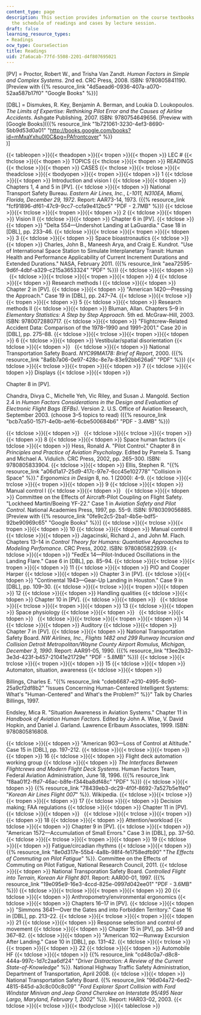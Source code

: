 ```yaml
---
content_type: page
description: This section provides information on the course textbooks along with
  the schedule of readings and cases by lecture session.
draft: false
learning_resource_types:
- Readings
ocw_type: CourseSection
title: Readings
uid: 2fa6acab-77fd-5508-2201-d4f807695021
---
```

\[PV\] = Proctor, Robert W., and Trisha Van Zandt. *Human Factors in Simple and Complex Systems*. 2nd ed. CRC Press, 2008. ISBN: 9780805841190. \[Preview with {{% resource_link "4d5aead6-0936-407a-a070-52aa587b17f0" "Google Books" %}}\]

\[DBL\] = Dismukes, R. Key, Benjamin A. Berman, and Loukia D. Loukopoulos. *The Limits of Expertise: Rethinking Pilot Error and the Causes of Airline Accidents*. Ashgate Publishing, 2007. ISBN: 9780754649656. \[Preview with \[Google Books\]({{% resource_link "1b721061-3230-4ef3-8690-5bb9d53d0a01" "http://books.google.com/books?id=mMxaYxhu0l0C&pg=PAfrontcover" %}}   
)\]

{{< tableopen >}}{{< theadopen >}}{{< tropen >}}{{< thopen >}}
LEC #
{{< thclose >}}{{< thopen >}}
TOPICS
{{< thclose >}}{{< thopen >}}
READINGS
{{< thclose >}}{{< thopen >}}
CASES
{{< thclose >}}{{< trclose >}}{{< theadclose >}}{{< tbodyopen >}}{{< tropen >}}{{< tdopen >}}
1
{{< tdclose >}}{{< tdopen >}}
Introduction and vision I
{{< tdclose >}}{{< tdopen >}}
Chapters 1, 4 and 5 in \[PV\].
{{< tdclose >}}{{< tdopen >}}
National Transport Safety Bureau. *Eastern Air Lines, Inc., L-1011, N310EA, Miami, Florida, December 29, 1972*. Report: AAR73-14, 1973. ({{% resource_link "fcf91896-df61-47c9-9cc7-ccfa9e412bc5" "PDF - 2.7MB" %}})
{{< tdclose >}}{{< trclose >}}{{< tropen >}}{{< tdopen >}}
2
{{< tdclose >}}{{< tdopen >}}
Vision II
{{< tdclose >}}{{< tdopen >}}
Chapter 6 in \[PV\].
{{< tdclose >}}{{< tdopen >}}
"Delta 554—Undershot Landing at LaGuardia." Case 18 in \[DBL\], pp. 233–46.
{{< tdclose >}}{{< trclose >}}{{< tropen >}}{{< tdopen >}}
3
{{< tdclose >}}{{< tdopen >}}
Space bioastronautics
{{< tdclose >}}{{< tdopen >}}
Charles, John B., Maneesh Arya, and Craig E. Kundrot. "Use of International Space Station to Simulate Interplanetary Transit: Human Health and Performance Applicability of Current Increment Durations and Extended Durations." NASA, February 2011. ({{% resource_link "aea72595-9d6f-4dbf-a329-c215a3653324" "PDF" %}})
{{< tdclose >}}{{< tdopen >}}
 
{{< tdclose >}}{{< trclose >}}{{< tropen >}}{{< tdopen >}}
4
{{< tdclose >}}{{< tdopen >}}
Research methods I
{{< tdclose >}}{{< tdopen >}}
Chapter 2 in \[PV\].
{{< tdclose >}}{{< tdopen >}}
"American 1420—Pressing the Approach." Case 19 in \[DBL\], pp. 247–74.
{{< tdclose >}}{{< trclose >}}{{< tropen >}}{{< tdopen >}}
5
{{< tdclose >}}{{< tdopen >}}
Research methods II
{{< tdclose >}}{{< tdopen >}}
Bluman, Allan. Chapters 5–9 in *Elementary Statistics: A Step by Step Approach*. 5th ed. McGraw-Hill, 2003. ISBN: 9780072880717.
{{< tdclose >}}{{< tdopen >}}
"Flightcrew-Related Accident Data: Comparison of the 1978–1990 and 1991–2001." Case 20 in \[DBL\], pp. 275–88.
{{< tdclose >}}{{< trclose >}}{{< tropen >}}{{< tdopen >}}
6
{{< tdclose >}}{{< tdopen >}}
Vestibular/spatial disorientation
{{< tdclose >}}{{< tdopen >}}
 
{{< tdclose >}}{{< tdopen >}}
National Transportation Safety Board. *NYC99MA178: Brief of Report*, 2000. ({{% resource_link "8a6b7a06-0e97-428c-8e7a-83e92bb626a6" "PDF" %}})
{{< tdclose >}}{{< trclose >}}{{< tropen >}}{{< tdopen >}}
7
{{< tdclose >}}{{< tdopen >}}
Displays
{{< tdclose >}}{{< tdopen >}}

Chapter 8 in \[PV\].

Chandra, Divya C., Michelle Yeh, Vic Riley, and Susan J. Mangold. Section 2.4 in *Human Factors Considerations in the Design and Evaluation of Electronic Flight Bags (EFBs)*. Version 2. U.S. Office of Aviation Research, September 2003. (choose 3–5 topics to read) ({{% resource_link "bcb7ca50-1571-4e0b-ae16-6cbe500684b6" "PDF - 3.4MB" %}})

{{< tdclose >}}{{< tdopen >}}
 
{{< tdclose >}}{{< trclose >}}{{< tropen >}}{{< tdopen >}}
8
{{< tdclose >}}{{< tdopen >}}
Space human factors
{{< tdclose >}}{{< tdopen >}}
Hess, Ronald A. "Pilot Control." Chapter 8 in *Principles and Practice of Aviation Psychology*. Edited by Pamela S. Tsang and Michael A. Vidulich. CRC Press, 2002, pp. 265–300. ISBN: 9780805833904.
{{< tdclose >}}{{< tdopen >}}
Ellis, Stephen R. "{{% resource_link "a06d1a17-25d9-417c-97e7-6cc45e102778" "Collision in Space" %}}." *Ergonomics in Design* 8, no. 1 (2000): 4–9.
{{< tdclose >}}{{< trclose >}}{{< tropen >}}{{< tdopen >}}
9
{{< tdclose >}}{{< tdopen >}}
Manual control I
{{< tdclose >}}{{< tdopen >}}
 
{{< tdclose >}}{{< tdopen >}}
Committee on the Effects of Aircraft-Pilot Coupling on Flight Safety. "Lockheed Martin/Boeing YF-22." Case 1 in *Aviation Safety and Pilot Control*. National Academies Press, 1997, pp. 55–9. ISBN: 9780309056885. \[Preview with {{% resource_link "0fe9c2c5-2ba1-4b5e-bdf5-92be90969c65" "Google Books" %}}\]
{{< tdclose >}}{{< trclose >}}{{< tropen >}}{{< tdopen >}}
10
{{< tdclose >}}{{< tdopen >}}
Manual control II
{{< tdclose >}}{{< tdopen >}}
Jagacinski, Richard J., and John M. Flach. Chapters 13–14 in *Control Theory for Humans: Quantiative Approaches to Modeling Perfomance*. CRC Press, 2002. ISBN: 9780805822939.
{{< tdclose >}}{{< tdopen >}}
"FedEx 14—Pilot-Induced Oscillations in the Landing Flare." Case 6 in \[DBL\], pp. 85–94.
{{< tdclose >}}{{< trclose >}}{{< tropen >}}{{< tdopen >}}
11
{{< tdclose >}}{{< tdopen >}}
PIO and Cooper Harper
{{< tdclose >}}{{< tdopen >}}
Chapter 3 in \[PV\].
{{< tdclose >}}{{< tdopen >}}
"Continental 1943—Gear-Up Landing in Houston." Case 9 in \[DBL\], pp. 109–30.
{{< tdclose >}}{{< trclose >}}{{< tropen >}}{{< tdopen >}}
12
{{< tdclose >}}{{< tdopen >}}
Handling qualities
{{< tdclose >}}{{< tdopen >}}
Chapter 10 in \[PV\].
{{< tdclose >}}{{< tdopen >}}
 
{{< tdclose >}}{{< trclose >}}{{< tropen >}}{{< tdopen >}}
13
{{< tdclose >}}{{< tdopen >}}
Space physiology
{{< tdclose >}}{{< tdopen >}}
 
{{< tdclose >}}{{< tdopen >}}
 
{{< tdclose >}}{{< trclose >}}{{< tropen >}}{{< tdopen >}}
14
{{< tdclose >}}{{< tdopen >}}
Auditory
{{< tdclose >}}{{< tdopen >}}
Chapter 7 in \[PV\].
{{< tdclose >}}{{< tdopen >}}
National Transportation Safety Board. *NW Airlines, Inc., Flights 1482 and 299 Runway Incursion and Collision Detroit Metropolitan/Wayne County Airport Romulus, Michigan, December 3, 1990*. Report: AAR91-05, 1990. ({{% resource_link "f3ee2b32-3e3d-423f-b457-21041e21729e" "PDF - 5.8MB" %}})
{{< tdclose >}}{{< trclose >}}{{< tropen >}}{{< tdopen >}}
15
{{< tdclose >}}{{< tdopen >}}
Automaton, situation, awareness
{{< tdclose >}}{{< tdopen >}}

Billings, Charles E. "{{% resource_link "cdeb6687-e210-4995-8c90-25a9cf2df8b2" "Issues Concerning Human-Centered Intelligent Systems: What's \"Human-Centered\" and What's the Problem?" %}}" Talk by Charles Billings, 1997.

Endsley, Mica R. "Situation Awareness in Aviation Systems." Chapter 11 in *Handbook of Aviation Human Factors*. Edited by John A. Wise, V. David Hopkin, and Daniel J. Garland. Lawrence Erlbaum Associates, 1999. ISBN: 9780805816808.

{{< tdclose >}}{{< tdopen >}}
"American 903—Loss of Control at Altitude." Case 15 in \[DBL\], pp. 197–212.
{{< tdclose >}}{{< trclose >}}{{< tropen >}}{{< tdopen >}}
16
{{< tdclose >}}{{< tdopen >}}
Flight deck automation working group
{{< tdclose >}}{{< tdopen >}}
*The Interfaces Between Flightcrews and Modern Flight Deck Systems*. Human Factors Team, Federal Aviation Administration, June 18, 1996. ({{% resource_link "f8aa01f2-ffd7-46ac-b8fe-f344ba8df48c" "PDF" %}})
{{< tdclose >}}{{< tdopen >}}
{{% resource_link "78439eb3-dc29-4f0f-8692-7a527b5e1fe0" "*Korean Air Lines Flight 007*" %}}. Wikipedia.
{{< tdclose >}}{{< trclose >}}{{< tropen >}}{{< tdopen >}}
17
{{< tdclose >}}{{< tdopen >}}
Decision making; FAA regulations
{{< tdclose >}}{{< tdopen >}}
Chapter 11 in \[PV\].
{{< tdclose >}}{{< tdopen >}}
 
{{< tdclose >}}{{< trclose >}}{{< tropen >}}{{< tdopen >}}
18
{{< tdclose >}}{{< tdopen >}}
Attention/workload
{{< tdclose >}}{{< tdopen >}}
Chapter 9 in \[PV\].
{{< tdclose >}}{{< tdopen >}}
"American 1572—Accumulation of Small Errors." Case 3 in \[DBL\], pp. 37–50.
{{< tdclose >}}{{< trclose >}}{{< tropen >}}{{< tdopen >}}
19
{{< tdclose >}}{{< tdopen >}}
Fatigue/circadian rhythms
{{< tdclose >}}{{< tdopen >}}
{{% resource_link "8e0d317e-55b4-4a8b-98f4-fe1758edfb90" "*The Effects of Commuting on Pilot Fatigue*" %}}. Committee on the Effects of Commuting on Pilot Fatigue, National Research Council, 2011.
{{< tdclose >}}{{< tdopen >}}
National Transporation Safety Board. *Controlled Flight into Terrain, Korean Air Flight 801*. Report: AAR00-01, 1997. ({{% resource_link "19e095e9-16e3-4ccd-825e-0997d042ee01" "PDF - 3.6MB" %}})
{{< tdclose >}}{{< trclose >}}{{< tropen >}}{{< tdopen >}}
20
{{< tdclose >}}{{< tdopen >}}
Anthropometry/environmental ergonomics
{{< tdclose >}}{{< tdopen >}}
Chapters 16–17 in \[PV\].
{{< tdclose >}}{{< tdopen >}}
"Simmons 3641—Over the Gates and into Forbidden Territory." Case 16 in \[DBL\], pp. 213–22.
{{< tdclose >}}{{< trclose >}}{{< tropen >}}{{< tdopen >}}
21
{{< tdclose >}}{{< tdopen >}}
Response selection and control of movement
{{< tdclose >}}{{< tdopen >}}
Chapter 15 in \[PV\], pp. 341–59 and 367–82.
{{< tdclose >}}{{< tdopen >}}
"American 102—Runway Excursion After Landing." Case 10 in \[DBL\], pp. 131–42.
{{< tdclose >}}{{< trclose >}}{{< tropen >}}{{< tdopen >}}
22
{{< tdclose >}}{{< tdopen >}}
Automobile HF
{{< tdclose >}}{{< tdopen >}}
{{% resource_link "cd48c0a7-d8c8-444a-997c-1d7c2aa6df24" "*Driver Distraction: A Review of the Current State-of-Knowledge*" %}}. National Highway Traffic Safety Administration, Department of Transportation, April 2008.
{{< tdclose >}}{{< tdopen >}}
National Transportation Safety Board. {{% resource_link "96d04a72-6ed2-4815-845d-a3c8c00c8c09" "*Ford Explorer Sport Collision with Ford Windstar Minivan and Jeep Grand Cherokee on Interstate 95/495 Near Largo, Maryland, February 1, 2002*" %}}. Report: HAR03-02, 2003.
{{< tdclose >}}{{< trclose >}}{{< tbodyclose >}}{{< tableclose >}}